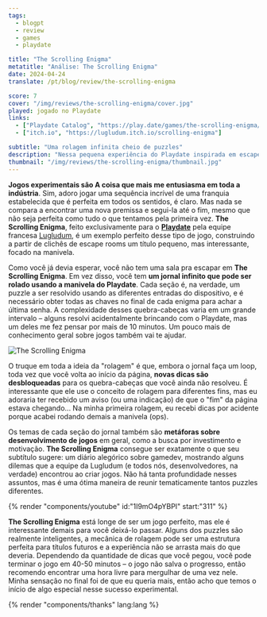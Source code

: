 ```yaml
---
tags:
  - blogpt
  - review
  - games
  - playdate

title: "The Scrolling Enigma"
metatitle: "Análise: The Scrolling Enigma"
date: 2024-04-24
translate: /pt/blog/review/the-scrolling-enigma

score: 7
cover: "/img/reviews/the-scrolling-enigma/cover.jpg"
played: jogado no Playdate
links:
  - ["Playdate Catalog", "https://play.date/games/the-scrolling-enigma/"]
  - ["itch.io", "https://lugludum.itch.io/scrolling-enigma"]

subtitle: "Uma rolagem infinita cheio de puzzles"
description: "Nessa pequena experiência do Playdate inspirada em escape rooms, a rolagem infinita ganha outro significado (e está cheia de puzzles pra resolver)."
thumbnail: "/img/reviews/the-scrolling-enigma/thumbnail.jpg"
---
```


**Jogos experimentais são A coisa que mais me entusiasma em toda a indústria**. Sim, adoro jogar uma sequência incrível de uma franquia estabelecida que é perfeita em todos os sentidos, é claro. Mas nada se compara a encontrar uma nova premissa e segui-la até o fim, mesmo que não seja perfeita como tudo o que tentamos pela primeira vez. **The Scrolling Enigma**, feito exclusivamente para o [**Playdate**](/pt/blog/playdate-analise-completa) pela equipe francesa [Lugludum](https://www.lugludum.com/scrolling-enigma/), é um exemplo perfeito desse tipo de jogo, construindo a partir de clichês de escape rooms um título pequeno, mas interessante, focado na manivela.

Como você já devia esperar, você não tem uma sala pra escapar em **The Scrolling Enigma**. Em vez disso, você tem **um jornal infinito que pode ser rolado usando a manivela do Playdate**. Cada seção é, na verdade, um puzzle a ser resolvido usando as diferentes entradas do dispositivo, e é necessário obter todas as chaves no final de cada enigma para achar a última senha. A complexidade desses quebra-cabeças varia em um grande intervalo – alguns resolvi acidentalmente brincando com o Playdate, mas um deles me fez pensar por mais de 10 minutos. Um pouco mais de conhecimento geral sobre jogos também vai te ajudar.

![The Scrolling Enigma](/img/reviews/the-scrolling-enigma/enigma.png)

O truque em toda a ideia da "rolagem" é que, embora o jornal faça um loop, toda vez que você volta ao início da página, **novas dicas são desbloqueadas** para os quebra-cabeças que você ainda não resolveu. É interessante que ele use o conceito de rolagem para diferentes fins, mas eu adoraria ter recebido um aviso (ou uma indicação) de que o "fim" da página estava chegando... Na minha primeira rolagem, eu recebi dicas por acidente porque acabei rodando demais a manivela (ops).

Os temas de cada seção do jornal também são **metáforas sobre desenvolvimento de jogos** em geral, como a busca por investimento e motivação. **The Scrolling Enigma** consegue ser exatamente o que seu subtítulo sugere: um diário alegórico sobre gamedev, mostrando alguns dilemas que a equipe da Lugludum (e todos nós, desenvolvedores, na verdade) encontrou ao criar jogos. Não há tanta profundidade nesses assuntos, mas é uma ótima maneira de reunir tematicamente tantos puzzles diferentes.

{% render "components/youtube" id:"1I9mO4pYBPI" start:"311" %}

**The Scrolling Enigma** está longe de ser um jogo perfeito, mas ele é interessante demais para você deixá-lo passar. Alguns dos puzzles são realmente inteligentes, a mecânica de rolagem pode ser uma estrutura perfeita para títulos futuros e a experiência não se arrasta mais do que deveria. Dependendo da quantidade de dicas que você pegou, você pode terminar o jogo em 40-50 minutos – o jogo não salva o progresso, então recomendo encontrar uma hora livre para mergulhar de uma vez nele. Minha sensação no final foi de que eu queria mais, então acho que temos o início de algo especial nesse sucesso experimental.

{% render "components/thanks" lang:lang %}